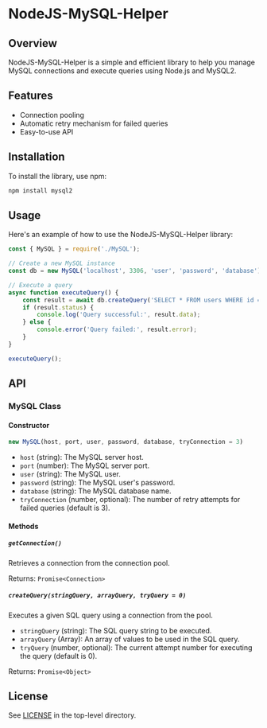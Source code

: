 # NodeJS-MySQL-Helper

## Overview

NodeJS-MySQL-Helper is a simple and efficient library to help you manage MySQL connections and execute queries using Node.js and MySQL2.

## Features

- Connection pooling
- Automatic retry mechanism for failed queries
- Easy-to-use API

## Installation

To install the library, use npm:

```bash
npm install mysql2
```

## Usage

Here's an example of how to use the NodeJS-MySQL-Helper library:

```javascript
const { MySQL } = require('./MySQL');

// Create a new MySQL instance
const db = new MySQL('localhost', 3306, 'user', 'password', 'database');

// Execute a query
async function executeQuery() {
    const result = await db.createQuery('SELECT * FROM users WHERE id = ?', [1]);
    if (result.status) {
        console.log('Query successful:', result.data);
    } else {
        console.error('Query failed:', result.error);
    }
}

executeQuery();
```

## API

### MySQL Class

#### Constructor

```javascript
new MySQL(host, port, user, password, database, tryConnection = 3)
```

- `host` (string): The MySQL server host.
- `port` (number): The MySQL server port.
- `user` (string): The MySQL user.
- `password` (string): The MySQL user's password.
- `database` (string): The MySQL database name.
- `tryConnection` (number, optional): The number of retry attempts for failed queries (default is 3).

#### Methods

##### `getConnection()`

Retrieves a connection from the connection pool.

Returns: `Promise<Connection>`

##### `createQuery(stringQuery, arrayQuery, tryQuery = 0)`

Executes a given SQL query using a connection from the pool.

- `stringQuery` (string): The SQL query string to be executed.
- `arrayQuery` (Array): An array of values to be used in the SQL query.
- `tryQuery` (number, optional): The current attempt number for executing the query (default is 0).

Returns: `Promise<Object>`

## License

See [LICENSE](./LICENSE) in the top-level directory.